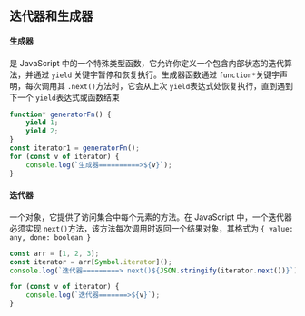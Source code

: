 ## 迭代器和生成器

#### 生成器

是 JavaScript 中的一个特殊类型函数，它允许你定义一个包含内部状态的迭代算法，并通过 `yield` 关键字暂停和恢复执行。生成器函数通过 `function*`关键字声明，每次调用其 `.next()`方法时，它会从上次 `yield`表达式处恢复执行，直到遇到下一个 `yield`表达式或函数结束

```typescript
function* generatorFn() {
    yield 1;
    yield 2;
}
const iterator1 = generatorFn();
for (const v of iterator) {
    console.log(`生成器==========>${v}`);
}
```

#### 迭代器

一个对象，它提供了访问集合中每个元素的方法。在 JavaScript 中，一个迭代器必须实现 `next()`方法，该方法每次调用时返回一个结果对象，其格式为 `{ value: any, done: boolean }`

```typescript
const arr = [1, 2, 3];
const iterator = arr[Symbol.iterator]();
console.log(`迭代器=========> next()${JSON.stringify(iterator.next())}`);

for (const v of iterator) {
    console.log(`迭代器=======>${v}`);
}
```
